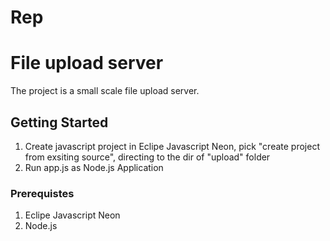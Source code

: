 # Rep
# File upload server

The project is a small scale file upload server.

## Getting Started

1. Create javascript project in Eclipe Javascript Neon, pick "create project from exsiting source", directing to the dir of "upload" folder   
2. Run app.js as Node.js Application  

### Prerequistes

1. Eclipe Javascript Neon  
2. Node.js  
